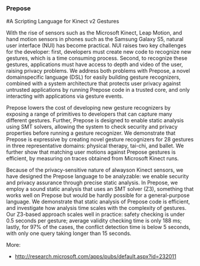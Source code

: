 ### Prepose
#A Scripting Language for Kinect v2 Gestures

With the rise of sensors such as the Microsoft Kinect, Leap Motion, and hand motion sensors in phones such as the Samsung Galaxy S5, natural user interface (NUI) has become practical. NUI raises two key challenges for the developer: first, developers must create new code to recognize new gestures, which is a time consuming process. Second, to recognize these gestures, applications must have access to depth and video of the user, raising privacy problems. We address both problems with Prepose, a novel domainspecific language (DSL) for easily building gesture recognizers, combined with a system architecture that protects user privacy against untrusted applications by running Prepose code in a trusted core, and only interacting with applications via gesture events.

Prepose lowers the cost of developing new gesture recognizers by exposing a range of primitives to developers that can capture many different gestures. Further, Prepose is designed to enable static analysis using SMT solvers, allowing the system to check security and privacy properties before running a gesture recognizer. We demonstrate that Prepose is expressive by creating novel gesture recognizers for 28 gestures in three representative domains: physical therapy, tai-chi, and ballet. We further show that matching user motions against Prepose gestures is efficient, by measuring on traces obtained from Microsoft Kinect runs.

Because of the privacy-sensitive nature of alwayson Kinect sensors, we have designed the Prepose language to be analyzable: we enable security and privacy assurance through precise static analysis. In Prepose, we employ a sound static analysis that uses an SMT solver (Z3), something that works well on Prepose but would be hardly possible for a general-purpose language. We demonstrate that static analysis of Prepose code is efficient, and investigate how analysis time scales with the complexity of gestures. Our Z3-based approach scales well in practice: safety checking is under 0.5 seconds per gesture; average validity checking time is only 188 ms; lastly, for 97% of the cases, the conflict detection time is below 5 seconds, with only one query taking longer than 15 seconds.

More: 
- http://research.microsoft.com/apps/pubs/default.aspx?id=232011
